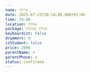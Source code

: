```yaml
---
name: בדיקה
date: 2025-07-23T20:10:00.000+03:00
time: 10:00
location: אחוזה
package: חבילה בסיסית
keyboardist: false
drummers: 0
isStudent: false
price: 2000
parentName: א
parentPhone: א
status: confirmed
---
```

